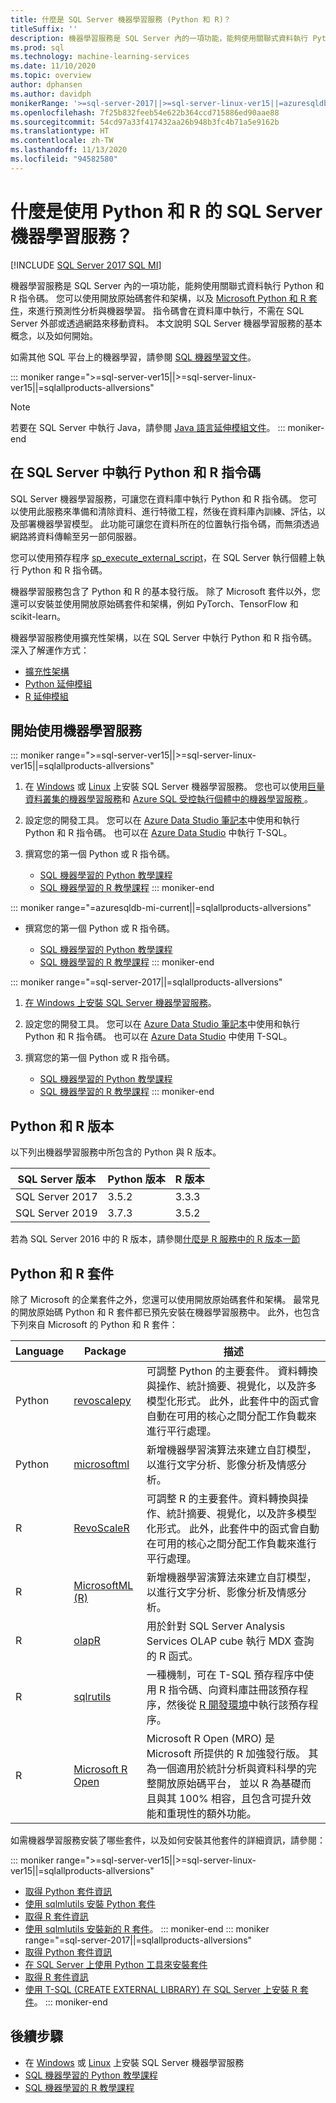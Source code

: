 ```yaml
---
title: 什麼是 SQL Server 機器學習服務 (Python 和 R)？
titleSuffix: ''
description: 機器學習服務是 SQL Server 內的一項功能，能夠使用關聯式資料執行 Python 和 R 指令碼。 您可以使用開放原始碼套件和架構，以及 Microsoft Python 和 R 套件，來進行預測性分析與機器學習。 指令碼會在資料庫中執行，不需在 SQL Server 外部或透過網路來移動資料。 本文說明 SQL Server 機器學習服務的基本概念，以及如何開始。
ms.prod: sql
ms.technology: machine-learning-services
ms.date: 11/10/2020
ms.topic: overview
author: dphansen
ms.author: davidph
monikerRange: '>=sql-server-2017||>=sql-server-linux-ver15||=azuresqldb-mi-current||=sqlallproducts-allversions'
ms.openlocfilehash: 7f25b832feeb54e622b364ccd715886ed90aae88
ms.sourcegitcommit: 54cd97a33f417432aa26b948b3fc4b71a5e9162b
ms.translationtype: HT
ms.contentlocale: zh-TW
ms.lasthandoff: 11/13/2020
ms.locfileid: "94582580"
---
```

# <a name="what-is-sql-server-machine-learning-services-with-python-and-r"></a>什麼是使用 Python 和 R 的 SQL Server 機器學習服務？
[!INCLUDE [SQL Server 2017 SQL MI](../includes/applies-to-version/sqlserver2017-asdbmi.md)]

機器學習服務是 SQL Server 內的一項功能，能夠使用關聯式資料執行 Python 和 R 指令碼。 您可以使用開放原始碼套件和架構，以及 [Microsoft Python 和 R 套件](#packages)，來進行預測性分析與機器學習。 指令碼會在資料庫中執行，不需在 SQL Server 外部或透過網路來移動資料。 本文說明 SQL Server 機器學習服務的基本概念，以及如何開始。

如需其他 SQL 平台上的機器學習，請參閱 [SQL 機器學習文件](index.yml)。

::: moniker range=">=sql-server-ver15||>=sql-server-linux-ver15||=sqlallproducts-allversions"
> [!NOTE]
> 若要在 SQL Server 中執行 Java，請參閱 [Java 語言延伸模組文件](../language-extensions/java-overview.md)。
::: moniker-end

## <a name="execute-python-and-r-scripts-in-sql-server"></a>在 SQL Server 中執行 Python 和 R 指令碼

SQL Server 機器學習服務，可讓您在資料庫中執行 Python 和 R 指令碼。 您可以使用此服務來準備和清除資料、進行特徵工程，然後在資料庫內訓練、評估，以及部署機器學習模型。 此功能可讓您在資料所在的位置執行指令碼，而無須透過網路將資料傳輸至另一部伺服器。

您可以使用預存程序 [sp_execute_external_script](../relational-databases/system-stored-procedures/sp-execute-external-script-transact-sql.md)，在 SQL Server 執行個體上執行 Python 和 R 指令碼。

機器學習服務包含了 Python 和 R 的基本發行版。 除了 Microsoft 套件以外，您還可以安裝並使用開放原始碼套件和架構，例如 PyTorch、TensorFlow 和 scikit-learn。

機器學習服務使用擴充性架構，以在 SQL Server 中執行 Python 和 R 指令碼。 深入了解運作方式：

+ [擴充性架構](concepts/extensibility-framework.md)
+ [Python 延伸模組](concepts/extension-python.md)
+ [R 延伸模組](concepts/extension-r.md)

## <a name="get-started-with-machine-learning-services"></a>開始使用機器學習服務

::: moniker range=">=sql-server-ver15||>=sql-server-linux-ver15||=sqlallproducts-allversions"
1. 在 [Windows](install/sql-machine-learning-services-windows-install.md) 或 [Linux](../linux/sql-server-linux-setup-machine-learning.md?toc=/sql/machine-learning/toc.json) 上安裝 SQL Server 機器學習服務。 您也可以使用[巨量資料叢集的機器學習服務](../big-data-cluster/machine-learning-services.md)和 [Azure SQL 受控執行個體中的機器學習服務 ](/azure/azure-sql/managed-instance/machine-learning-services-overview)。

1. 設定您的開發工具。 您可以在 [Azure Data Studio 筆記本](install/sql-machine-learning-azure-data-studio.md)中使用和執行 Python 和 R 指令碼。 也可以在 [Azure Data Studio](../azure-data-studio/what-is.md) 中執行 T-SQL。

1. 撰寫您的第一個 Python 或 R 指令碼。

   + [SQL 機器學習的 Python 教學課程](tutorials/python-tutorials.md)
   + [SQL 機器學習的 R 教學課程](tutorials/r-tutorials.md)
::: moniker-end

::: moniker range="=azuresqldb-mi-current||=sqlallproducts-allversions"
+ 撰寫您的第一個 Python 或 R 指令碼。

   + [SQL 機器學習的 Python 教學課程](tutorials/python-tutorials.md)
   + [SQL 機器學習的 R 教學課程](tutorials/r-tutorials.md)
::: moniker-end

::: moniker range="=sql-server-2017||=sqlallproducts-allversions"
1. [在 Windows 上安裝 SQL Server 機器學習服務](install/sql-machine-learning-services-windows-install.md)。

1. 設定您的開發工具。 您可以在 [Azure Data Studio 筆記本](install/sql-machine-learning-azure-data-studio.md)中使用和執行 Python 和 R 指令碼。 也可以在 [Azure Data Studio](../azure-data-studio/what-is.md) 中使用 T-SQL。

1. 撰寫您的第一個 Python 或 R 指令碼。

   + [SQL 機器學習的 Python 教學課程](tutorials/python-tutorials.md)
   + [SQL 機器學習的 R 教學課程](tutorials/r-tutorials.md)
::: moniker-end

<a name="versions"></a>

## <a name="python-and-r-versions"></a>Python 和 R 版本

以下列出機器學習服務中所包含的 Python 與 R 版本。

| SQL Server 版本 | Python 版本 | R 版本 |
|-|-|-|
| SQL Server 2017 | 3.5.2 | 3.3.3 |
| SQL Server 2019 | 3.7.3 | 3.5.2 |

若為 SQL Server 2016 中的 R 版本，請參閱[什麼是 R 服務中的 R 版本一節](r/sql-server-r-services.md?view=sql-server-2016&preserve-view=true#version)

<a name="packages"></a>

## <a name="python-and-r-packages"></a>Python 和 R 套件

除了 Microsoft 的企業套件之外，您還可以使用開放原始碼套件和架構。 最常見的開放原始碼 Python 和 R 套件都已預先安裝在機器學習服務中。 此外，也包含下列來自 Microsoft 的 Python 和 R 套件：

| Language | Package | 描述 |
|-|-|-|
| Python | [revoscalepy](python/ref-py-revoscalepy.md) | 可調整 Python 的主要套件。 資料轉換與操作、統計摘要、視覺化，以及許多模型化形式。 此外，此套件中的函式會自動在可用的核心之間分配工作負載來進行平行處理。 |
| Python | [microsoftml](python/ref-py-microsoftml.md) | 新增機器學習演算法來建立自訂模型，以進行文字分析、影像分析及情感分析。 | 
| R | [RevoScaleR](r/ref-r-revoscaler.md) | 可調整 R 的主要套件。資料轉換與操作、統計摘要、視覺化，以及許多模型化形式。 此外，此套件中的函式會自動在可用的核心之間分配工作負載來進行平行處理。 |
| R | [MicrosoftML (R)](r/ref-r-microsoftml.md) | 新增機器學習演算法來建立自訂模型，以進行文字分析、影像分析及情感分析。 |
| R | [olapR](r/ref-r-olapr.md) | 用於針對 SQL Server Analysis Services OLAP cube 執行 MDX 查詢的 R 函式。 |
| R | [sqlrutils](r/ref-r-sqlrutils.md) | 一種機制，可在 T-SQL 預存程序中使用 R 指令碼、向資料庫註冊該預存程序，然後從 [R 開發環境](r/set-up-a-data-science-client.md)中執行該預存程序。 |
| R | [Microsoft R Open](https://mran.microsoft.com/rro) | Microsoft R Open (MRO) 是 Microsoft 所提供的 R 加強發行版。 其為一個適用於統計分析與資料科學的完整開放原始碼平台， 並以 R 為基礎而且與其 100% 相容，且包含可提升效能和重現性的額外功能。 |

如需機器學習服務安裝了哪些套件，以及如何安裝其他套件的詳細資訊，請參閱：

::: moniker range=">=sql-server-ver15||>=sql-server-linux-ver15||=sqlallproducts-allversions"
+ [取得 Python 套件資訊](package-management/python-package-information.md)
+ [使用 sqlmlutils 安裝 Python 套件](package-management/install-additional-python-packages-on-sql-server.md)
+ [取得 R 套件資訊](package-management/r-package-information.md)
+ [使用 sqlmlutils 安裝新的 R 套件](package-management/install-additional-r-packages-on-sql-server.md)。
::: moniker-end
::: moniker range="=sql-server-2017||=sqlallproducts-allversions"
+ [取得 Python 套件資訊](package-management/python-package-information.md)
+ [在 SQL Server 上使用 Python 工具來安裝套件](package-management/install-python-packages-standard-tools.md)
+ [取得 R 套件資訊](package-management/r-package-information.md)
+ [使用 T-SQL (CREATE EXTERNAL LIBRARY) 在 SQL Server 上安裝 R 套件](package-management/install-r-packages-with-tsql.md)。
::: moniker-end

## <a name="next-steps"></a>後續步驟

+ 在 [Windows](install/sql-machine-learning-services-windows-install.md) 或 [Linux](../linux/sql-server-linux-setup-machine-learning.md?toc=/sql/machine-learning/toc.json) 上安裝 SQL Server 機器學習服務
+ [SQL 機器學習的 Python 教學課程](tutorials/python-tutorials.md)
+ [SQL 機器學習的 R 教學課程](tutorials/r-tutorials.md)
